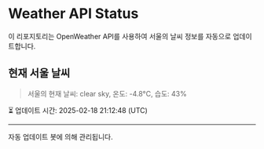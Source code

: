 
# Weather API Status

이 리포지토리는 OpenWeather API를 사용하여 서울의 날씨 정보를 자동으로 업데이트합니다.

## 현재 서울 날씨
> 서울의 현재 날씨: clear sky, 온도: -4.8°C, 습도: 43%

⏳ 업데이트 시간: 2025-02-18 21:12:48 (UTC)

---
자동 업데이트 봇에 의해 관리됩니다.
